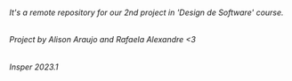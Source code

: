 ###### It's a remote repository for our 2nd project in 'Design de Software' course.
###### Project by Alison Araujo and Rafaela Alexandre <3

###### Insper 2023.1
